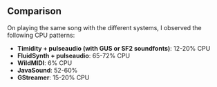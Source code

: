 
##  Comparison 


On playing the same song with the different systems, I observed
      the following CPU patterns:

+ __Timidity + pulseaudio (with GUS or SF2 soundfonts)__:
12-20% CPU
+ __FluidSynth + pulseaudio__:
65-72% CPU
+ __WildMIDI__:
6% CPU
+ __JavaSound__:
52-60%
+ __GStreamer__:
15-20% CPU